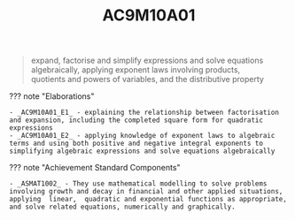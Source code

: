 ﻿---
tags: australian-curriculum
title: AC9M10A01
type: note
---
> expand, factorise and simplify expressions and solve equations algebraically, applying exponent laws involving products, quotients and powers of variables, and the distributive property

??? note "Elaborations"

	- _AC9M10A01_E1_ - explaining the relationship between factorisation and expansion, including the completed square form for quadratic expressions
	- _AC9M10A01_E2_ - applying knowledge of exponent laws to algebraic terms and using both positive and negative integral exponents to simplifying algebraic expressions and solve equations algebraically
??? note "Achievement Standard Components"

	- _ASMAT1002_ - They use mathematical modelling to solve problems involving growth and decay in financial and other applied situations, applying  linear,  quadratic and exponential functions as appropriate, and solve related equations, numerically and graphically.
